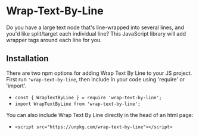 # Wrap-Text-By-Line
Do you have a large text node that's line-wrapped into several lines, and you'd like split/target each individual line? This JavaScript library will add wrapper tags around each line for you.

## Installation
There are two npm options for adding Wrap Text By Line to your JS project. First run `'wrap-text-by-line`, then include in your code using 'require' or 'import'.
* `const { WrapTextByLine } = require 'wrap-text-by-line';`
* `import WrapTextByLine from 'wrap-text-by-line';`

You can also include Wrap Text By Line directly in the head of an html page:
* `<script src="https://unpkg.com/wrap-text-by-line"></script>`
